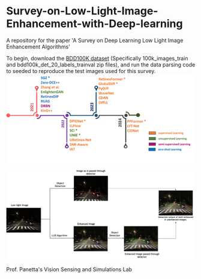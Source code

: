 # Survey-on-Low-Light-Image-Enhancement-with-Deep-learning
A repository for the paper 'A Survey on Deep Learning Low Light Image Enhancement Algorithms'

To begin, download the [BDD100K dataset](https://dl.cv.ethz.ch/bdd100k/data/) (Specifically 100k_images_train and bdd100k_det_20_labels_trainval zip files), and run the data parsing code to seeded to reproduce the test images used for this survey.
![image](https://github.com/Obafemi-Jinadu/Survey-on-Low-Light-Image-Enhancement-with-Deep-learning/blob/2620d56bfda48ccbe25c877942c4280b9a62f222/multi%20media%20files/final_img.png)


![image](https://github.com/Obafemi-Jinadu/Survey-on-Low-Light-Image-Enhancement-with-Deep-learning/blob/e27810c05d6cf202708a55925c25408f8e1799ab/multi%20media%20files/image%20a%20new.png)




Prof. Panetta's Vision Sensing and Simulations Lab

